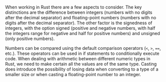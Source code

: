 When working in Rust there are a few aspects to consider. 
The key distinctions are the difference between integers  (numbers with no digits after the decimal separator) and floating-point numbers  (numbers with no digits after the decimal separator).
The other factor is the signedness of integers, with the option signed (positive and negative numbers, with half the integers range for negative and half for positive numbers) and unsigned (only positive numbers). 

Numbers can be compared using the default comparison operators (`<`, `>`, `==`, etc.). These operators can be used in if statements to conditionally execute code.
When dealing with arithmetic between different numeric types in Rust, we need to make certain all the values are of the same type.
Casting does introduce the possibility of losing data when converting to a type of a smaller size or when casting a floating-point number to an integer.
